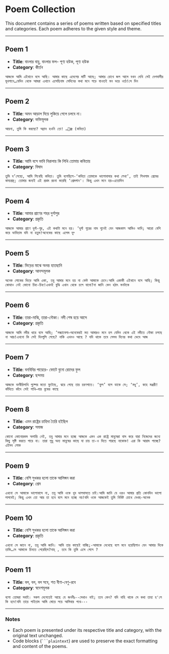 # Poem Collection

This document contains a series of poems written based on specified titles and categories. Each poem adheres to the given style and theme.

---

## Poem 1

- **Title**: বাংলার বায়ু, বাংলার ফল- পূণ্য হউক, পূণ্য হউক
- **Category**: কীর্তন

```plaintext
আজকে আমি এইখানে বসে আছি। আমার কাছে এদেশের মাটি আছে; আমার চোখে জল আসে যখন দেখি সেই দেশবাসীর মুখপানে…যেদিন থেকে আমরা এখানে এসেছিনাম সেদিনের কথা মনে পড়ে যাওতই মন ভরে ওঠে!সে দিন
```

---

## Poem 2

- **Title**: অমন আড়াল দিয়ে লুকিয়ে গেলে চলবে না।
- **Category**: ভক্তিমূলক

```plaintext
আয়না, তুমি কি করছো? অম্লান হওনি তো! …‍𖴶œ (কবিতা)
```

---

## Poem 3

- **Title**: আমি বসে ভাবি নিরালায় কি লিখি তোমায় কবিতায়
- **Category**: বিষাদ

```plaintext
তুমি ব’লেছো, আমি লিখেছি কবিতা। তুমি বলেছিলে-‘কবিতা তোমাকে ভালোবাসার কথা লেখা’, তাই লিখলাম প্রেমের কাব্যগ্রন্থ; তোমার জন্যই এই প্রথম রচনা করেছি ‘প্রেমগান'। কিন্তু এখন মনে হয়–এতোদিন
```

---

## Poem 4

- **Title**: আমার প্রাণের শহর দুর্গাপুর
- **Category**: প্রকৃতি

```plaintext
আজকে আমার প্রাণে দুর্গা-পুর, এই কথাটা মনে হয়। ’দুর্গা পুরের নাম শুনেই যেন আজকাল আমিও ভাবি; আরো বেশি করে ভাবিতাম যদি না হতুম!অনেকের কাছে এলেম দুগ্‍
```

---

## Poem 5

- **Title**: ভিড়ের মাঝে অনন্ত হাতছানি
- **Category**: আনন্দমূলক

```plaintext
অনেক লোকের ভিড়ে আমি একা, তবু আমার মনে হয় না কেউ আমাকে চেনে।আমি একাকী এইখানে বসে আছি; কিন্তু কোথাও নেই কোনো চিহ্ন-চিহ্ন!এখনই বুঝি এখান থেকে চলে যাবো?না জানি কেন হঠাৎ মনটাকে
```

---

## Poem 6

- **Title**: তারা-মাঝি, তারা-নৌকা। নদী শেষ হয়ে আসে
- **Category**: প্রকৃতি

```plaintext
আজকে আমি নদীর ধারে বসে আছি; ’সন্ধ্যাবেলা—অনেকেরই মত আমারও মনে হল যেদিন থেকে এই নদীতে নৌকা চলছে না আর!এখনো কি সেই দিনগুলি গেছে? নাকি এখনও আছে ? যদি থাকে তবে সেসব দিনের কথা ভেবে আজ
```

---

## Poem 7

- **Title**: বনবিবির পায়েরে- ফোটে বুনো রোদের ফুল
- **Category**: ছন্দময়

```plaintext
আজকে বনবীরিপাখি পুষ্পের মতো ফুটেছে, ঝরে গেছে তার চরণপাতে। ‘ফুল’ বলে ডাকে সে; ‘মধু’, কহে মঞ্জরী!কাঁদিতে কাঁদে সেই পাখি—যার বুকের কাছে
```

---

## Poem 8

- **Title**: এমন রাষ্ট্রের চাহিদা তৈরি হইছিল
- **Category**: সমাজ

```plaintext
কোনো কোনোরকম অশান্তি নেই, তবু আমার মনে হচ্ছে আজকে এমন এক রাষ্ট্রে মানুষেরা বাস করে যারা নিজেদের জন্যে কিছু সৃষ্টি করতে পারে না। তারা শুধু অন্য মানুষের কাছে যা চায় তা-ও দিতে পারছে নাকোক! এরা কি আরাম পাচ্ছে? এইসব লোক
```

---

## Poem 9

- **Title**: বেশি সুখকর হলো তাকে আলিঙ্গন করা
- **Category**: প্রেম

```plaintext
এখনো সে আমাকে ভালোবাসে না, তবু আমি ওকে খুব ভালবাসতে চাই।আমি জানি যে ওরও আমার প্রতি কোনদিন ভালো লাগবেই; কিন্তু এখন তো আর তা হবে বলে মনে হচ্ছে নয়!যদি ওকে আজকেই তুমি নিবিষ্ট চোখে দেখছ-অনেক
```

---

## Poem 10

- **Title**: বেশি সুখকর হলো তাকে আলিঙ্গন করা
- **Category**: প্রকৃতি

```plaintext
এখনো সে জানে না, তবু আমি জানি। আমি তার কাছেই যাচ্ছি;-আমাকে দেখেছে বলে মনে হয়েছিলাও যেন আমার দিকে তাকি…সে আমাকে চিনতে পেরেছিস?নাহ্ , তবে কি তুমি এসে গেলে ?
```

---

## Poem 11

- **Title**: বল, বল, বল সবে, শত বীণা-বেণু-রবে
- **Category**: স্বদেশমূলক

```plaintext
বলো তোমরা সবাই। সকল দেশেতেই আছে যে জননীঃ--সেথাও নাই; তবে কেন?‌ যদি নাহি থাকে সে কথা তাহা হ'লে কি হবে!যদি তারে পাইতাম আমি মোরে লয়ে আসিবার পথে---
```

---

### Notes
- Each poem is presented under its respective title and category, with the original text unchanged.
- Code blocks (` ```plaintext `) are used to preserve the exact formatting and content of the poems.